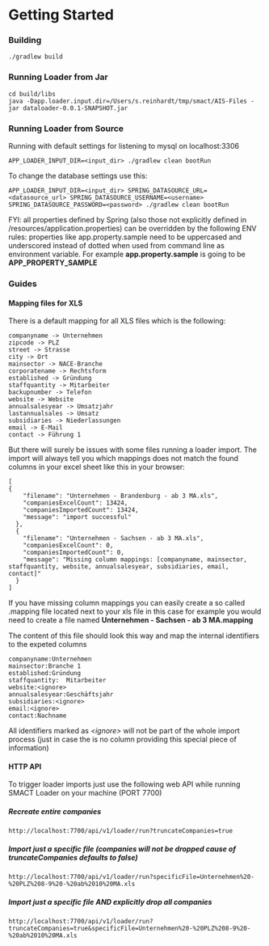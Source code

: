 # Getting Started

### Building
```
./gradlew build
```

### Running Loader from Jar
```
cd build/libs
java -Dapp.loader.input.dir=/Users/s.reinhardt/tmp/smact/AIS-Files -jar dataloader-0.0.1-SNAPSHOT.jar
```

### Running Loader from Source
Running with default settings for listening to mysql on localhost:3306
```
APP_LOADER_INPUT_DIR=<input_dir> ./gradlew clean bootRun
```

To change the database settings use this:
```
APP_LOADER_INPUT_DIR=<input_dir> SPRING_DATASOURCE_URL=<datasource_url> SPRING_DATASOURCE_USERNAME=<username> SPRING_DATASOURCE_PASSWORD=<password> ./gradlew clean bootRun
```

FYI: all properties defined by Spring (also those not explicitly defined in /resources/application.properties) can
be overridden by the following ENV rules: properties like app.property.sample need to be uppercased and underscored instead 
of dotted when used from command line as environment variable. For example **app.property.sample** is going to be **APP_PROPERTY_SAMPLE**

### Guides

#### Mapping files for XLS
There is a default mapping for all XLS files which is the following:
```
companyname -> Unternehmen
zipcode -> PLZ
street -> Strasse
city -> Ort
mainsector -> NACE-Branche
corporatename -> Rechtsform
established -> Gründung
staffquantity -> Mitarbeiter
backupnumber -> Telefon
website -> Website
annualsalesyear -> Umsatzjahr
lastannualsales -> Umsatz
subsidiaries -> Niederlassungen
email -> E-Mail
contact -> Führung 1
```

But there will surely be issues with some files running a loader import. The import will always tell you which mappings does not match the found
columns in your excel sheet like this in your browser:
```
[
{
    "filename": "Unternehmen - Brandenburg - ab 3 MA.xls",
    "companiesExcelCount": 13424,
    "companiesImportedCount": 13424,
    "message": "import successful"
  },
  {
    "filename": "Unternehmen - Sachsen - ab 3 MA.xls",
    "companiesExcelCount": 0,
    "companiesImportedCount": 0,
    "message": "Missing column mappings: [companyname, mainsector, staffquantity, website, annualsalesyear, subsidiaries, email, contact]"
  }
]
```
If you have missing column mappings you can easily create a so called .mapping file located next to your xls file in this case for example
you would need to create a file named **Unternehmen - Sachsen - ab 3 MA.mapping**

The content of this file should look this way and map the internal identifiers to the expeted columns
```
companyname:Unternehmen
mainsector:Branche 1
established:Gründung
staffquantity:  Mitarbeiter
website:<ignore>
annualsalesyear:Geschäftsjahr
subsidiaries:<ignore>
email:<ignore>
contact:Nachname
```
All identifiers marked as _\<ignore>_ will not be part of the whole import process (just in case the is no column providing this special piece of information)

#### HTTP API
To trigger loader imports just use the following web API while running SMACT Loader on your machine (PORT 7700)
##### Recreate entire companies
```
http://localhost:7700/api/v1/loader/run?truncateCompanies=true
```

##### Import just a specific file (companies will not be dropped cause of truncateCompanies defaults to false)
```
http://localhost:7700/api/v1/loader/run?specificFile=Unternehmen%20-%20PLZ%208-9%20-%20ab%2010%20MA.xls
```

##### Import just a specific file AND explicitly drop all companies
```
http://localhost:7700/api/v1/loader/run?truncateCompanies=true&specificFile=Unternehmen%20-%20PLZ%208-9%20-%20ab%2010%20MA.xls
```

